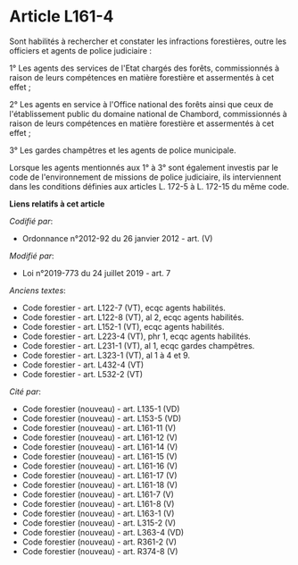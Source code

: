 # Article L161-4

Sont habilités à rechercher et constater les infractions forestières, outre les officiers et agents de police judiciaire :

1° Les agents des services de l'Etat chargés des forêts, commissionnés à raison de leurs compétences en matière forestière et
assermentés à cet effet ;

2° Les agents en service à l'Office national des forêts ainsi que ceux de l'établissement public du domaine national de
Chambord, commissionnés à raison de leurs compétences en matière forestière et assermentés à cet effet ;

3° Les gardes champêtres et les agents de police municipale.

Lorsque les agents mentionnés aux 1° à 3° sont également investis par le code de l'environnement de missions de police
judiciaire, ils interviennent dans les conditions définies aux articles L. 172-5 à L. 172-15 du même code.

**Liens relatifs à cet article**

_Codifié par_:

  - Ordonnance n°2012-92 du 26 janvier 2012 - art. (V)

_Modifié par_:

  - Loi n°2019-773 du 24 juillet 2019 - art. 7

_Anciens textes_:

  - Code forestier - art. L122-7 (VT), ecqc agents habilités.
  - Code forestier - art. L122-8 (VT), al 2, ecqc agents habilités.
  - Code forestier - art. L152-1 (VT), ecqc agents habilités.
  - Code forestier - art. L223-4 (VT), phr 1, ecqc agents habilités.
  - Code forestier - art. L231-1 (VT), al 1, ecqc gardes champêtres.
  - Code forestier - art. L323-1 (VT), al 1 à 4 et 9.
  - Code forestier - art. L432-4 (VT)
  - Code forestier - art. L532-2 (VT)

_Cité par_:

  - Code forestier (nouveau) - art. L135-1 (VD)
  - Code forestier (nouveau) - art. L153-5 (VD)
  - Code forestier (nouveau) - art. L161-11 (V)
  - Code forestier (nouveau) - art. L161-12 (V)
  - Code forestier (nouveau) - art. L161-14 (V)
  - Code forestier (nouveau) - art. L161-15 (V)
  - Code forestier (nouveau) - art. L161-16 (V)
  - Code forestier (nouveau) - art. L161-17 (V)
  - Code forestier (nouveau) - art. L161-18 (V)
  - Code forestier (nouveau) - art. L161-7 (V)
  - Code forestier (nouveau) - art. L161-8 (V)
  - Code forestier (nouveau) - art. L163-1 (V)
  - Code forestier (nouveau) - art. L315-2 (V)
  - Code forestier (nouveau) - art. L363-4 (VD)
  - Code forestier (nouveau) - art. R361-2 (V)
  - Code forestier (nouveau) - art. R374-8 (V)
